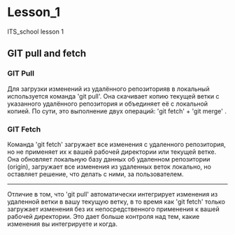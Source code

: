 # Lesson_1
ITS_school lesson 1
## GIT pull and fetch

### GIT Pull
Для загрузки изменений из удалённого репозиторияв в локальный используется команда 'git pull'. Она скачивает копию текущей ветки с указанного удалённого репозитория и объединяет её с локальной копией. По сути, это выполнение двух операций: 'git fetch' + 'git merge' .

### GIT Fetch
Команда 'git fetch' загружает все изменения с удаленного репозитория, но не применяет их к вашей рабочей директории или текущей ветке. Она обновляет локальную базу данных об удаленном репозитории (origin), загружает все изменения из удаленных веток локально, но оставляет решение, что делать с ними, за пользователем.

---

Отличие в том, что 'git pull' автоматически интегрирует изменения из удаленной ветки в вашу текущую ветку, в то время как 'git fetch' только загружает изменения без их непосредственного применения к вашей рабочей директории. Это дает больше контроля над тем, какие изменения вы интегрируете и когда.